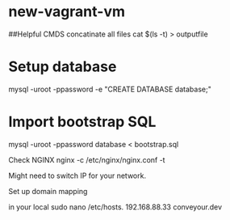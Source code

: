 # new-vagrant-vm


##Helpful CMDS
concatinate all files
cat $(ls -t) > outputfile



# Setup database
mysql -uroot -ppassword -e "CREATE DATABASE database;"

# Import bootstrap SQL
mysql -uroot -ppassword database < bootstrap.sql


Check NGINX
nginx -c /etc/nginx/nginx.conf -t



Might need to switch IP for your network.

Set up domain mapping

in your local sudo nano /etc/hosts. 
192.168.88.33 conveyour.dev
